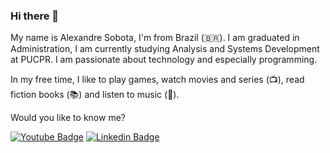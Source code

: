 ### Hi there 👋

My name is Alexandre Sobota, I'm from Brazil (🇧🇷). I am graduated in Administration, I am currently studying Analysis and Systems Development at PUCPR.
I am passionate about technology and especially programming.

In my free time, I like to play games, watch movies and series (📺), read fiction books (📚) and listen to music (🎵).

Would you like to know me?

[![Youtube Badge](https://img.shields.io/badge/-Youtube-FF0000?style=flat-square&labelColor=FF0000&logo=youtube&logoColor=white&link=https://https://www.youtube.com/user/Sobota98s)](https://www.youtube.com/user/Sobota98s)
[![Linkedin Badge](https://img.shields.io/badge/-LinkedIn-blue?style=flat-square&logo=Linkedin&logoColor=white&link=https://https://www.linkedin.com/in/alexandre-sobota)](https://www.linkedin.com/in/alexandre-sobota)

<!--
**Xande098/Xande098** is a ✨ _special_ ✨ repository because its `README.md` (this file) appears on your GitHub profile.

Here are some ideas to get you started:

- 🔭 I’m currently working on ...
- 🌱 I’m currently learning ...
- 👯 I’m looking to collaborate on ...
- 🤔 I’m looking for help with ...
- 💬 Ask me about ...
- 📫 How to reach me: ...
- 😄 Pronouns: ...
- ⚡ Fun fact: ...
-->

